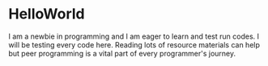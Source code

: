 # HelloWorld
I am a newbie in programming and I am eager to learn and test run codes. I will be testing every code here. Reading lots of resource materials can help but peer programming is a vital part of every programmer's journey.
